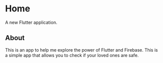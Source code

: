 # Home

A new Flutter application.

## About
This is an app to help me explore the power of Flutter and Firebase.
This is a simple app that allows you to check if your loved ones are safe.